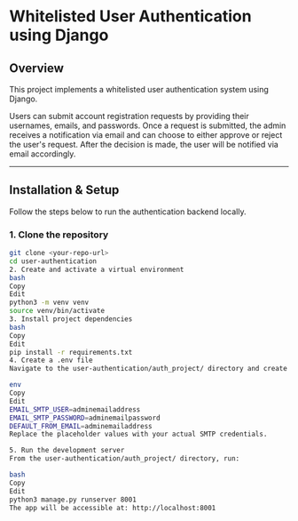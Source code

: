 # Whitelisted User Authentication using Django

## Overview

This project implements a whitelisted user authentication system using Django.

Users can submit account registration requests by providing their usernames, emails, and passwords. Once a request is submitted, the admin receives a notification via email and can choose to either approve or reject the user's request. After the decision is made, the user will be notified via email accordingly.

---

## Installation & Setup

Follow the steps below to run the authentication backend locally.

### 1. Clone the repository

```bash
git clone <your-repo-url>
cd user-authentication
2. Create and activate a virtual environment
bash
Copy
Edit
python3 -m venv venv
source venv/bin/activate
3. Install project dependencies
bash
Copy
Edit
pip install -r requirements.txt
4. Create a .env file
Navigate to the user-authentication/auth_project/ directory and create a .env file with the following contents:

env
Copy
Edit
EMAIL_SMTP_USER=adminemailaddress
EMAIL_SMTP_PASSWORD=adminemailpassword
DEFAULT_FROM_EMAIL=adminemailaddress
Replace the placeholder values with your actual SMTP credentials.

5. Run the development server
From the user-authentication/auth_project/ directory, run:

bash
Copy
Edit
python3 manage.py runserver 8001
The app will be accessible at: http://localhost:8001



